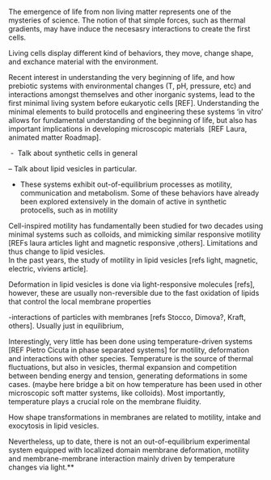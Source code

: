 


The emergence of life from non living matter represents one of the mysteries of science. The notion of that simple forces, such as thermal gradients, may have induce the necesasry interactions to create the first cells. 

Living cells display different kind of behaviors, they move, change shape, and exchance material with the environment. 


Recent interest in understanding the very beginning of life, and how prebiotic systems with environmental changes (T, pH, pressure, etc) and interactions amongst themselves and other inorganic systems, lead to the first minimal living system before eukaryotic cells [REF]. Understanding the minimal elements to build protocells and engineering these systems ‘in vitro’ allows for fundamental understanding of the beginning of life, but also has important implications in developing microscopic materials  [REF Laura, animated matter Roadmap].

 -  Talk about synthetic cells in general

– Talk about lipid vesicles in particular.

  

- These systems exhibit out-of-equilibrium processes as motility, communication and metabolism. Some of these behaviors have already been explored extensively in the domain of active in synthetic protocells, such as in motility 

Cell-inspired motility has fundamentally been studied for two decades using minimal systems such as colloids, and mimicking similar responsive motility [REFs laura articles light and magnetic responsive ,others]. Limitations and thus change to lipid vesicles.  
In the past years, the study of motility in lipid vesicles [refs light, magnetic, electric, viviens article]. 

Deformation in lipid vesicles is done via light-responsive molecules [refs], however, these are usually non-reversible due to the fast oxidation of lipids that control the local membrane properties

-interactions of particles with membranes [refs Stocco, Dimova?, Kraft, others]. Usually just in equilibrium, 

  

Interestingly, very little has been done using temperature-driven systems [REF Pietro Cicuta in phase separated systems] for motility, deformation and interactions with other species. Temperature is the source of thermal fluctuations, but also in vesicles, thermal expansion and competition between bending energy and tension, generating deformations in some cases. (maybe here bridge a bit on how temperature has been used in other microscopic soft matter systems, like colloids). Most importantly, temperature plays a crucial role on the membrane fluidity.

  

How shape transformations in membranes are related to motility, intake and exocytosis in lipid vesicles. 

Nevertheless, up to date, there is not an out-of-equilibrium experimental system equipped with localized domain membrane deformation, motility and membrane-membrane interaction mainly driven by temperature changes via light.**